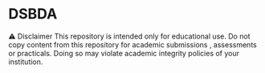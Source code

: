 # DSBDA

⚠️ Disclaimer
This repository is intended only for educational use. Do not copy content from this repository for academic submissions , assessments or practicals. Doing so may violate academic integrity policies of your institution.
